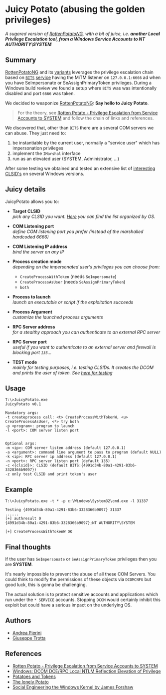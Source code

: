 # Juicy Potato (abusing the golden privileges)
*A sugared version of [RottenPotatoNG][1], with a bit of juice, i.e. **another Local Privilege Escalation tool, from a Windows Service Accounts to NT AUTHORITY\SYSTEM***


## Summary
[RottenPotatoNG][1] and its [variants][6] leverages the privilege escalation chain based on [`BITS`][3] [service](https://github.com/breenmachine/RottenPotatoNG/blob/4eefb0dd89decb9763f2bf52c7a067440a9ec1f0/RottenPotatoEXE/MSFRottenPotato/MSFRottenPotato.cpp#L126
) having the MiTM listener on `127.0.0.1:6666` ad when you have SeImpersonate or SeAssignPrimaryToken privileges. During a Windows build review we found a setup where `BITS` was was intentionally disabled and port `6666` was taken.

We decided to weaponize [RottenPotatoNG][1]: **Say hello to Juicy Potato**.

> For the theory, see [Rotten Potato - Privilege Escalation from Service Accounts to SYSTEM][4] and follow the chain of links and references.

We discovered that, other than `BITS` there are a several COM servers we can abuse. They just need to:
1. be instantiable by the current user, normally a "service user" which has impersonation privileges
2. implement the `IMarshal` interface
3. run as an elevated user (SYSTEM, Administrator, ...)

After some testing we obtained and tested an extensive list of [interesting CLSID's](Docs) on several Windows versions.

## Juicy details
JuicyPotato allows you to:

+ **Target CLSID**<br>
_pick any CLSID you want. [Here](Docs) you can find the list organized by OS._

+ **COM Listening port**<br>
_define COM listening port you prefer (instead of the marshalled hardcoded 6666)_

+ **COM Listening IP address**<br>
_bind the server on any IP_

+ **Process creation mode**<br>
_depending on the impersonated user's privileges you can choose from:_
   - `CreateProcessWithToken` (needs `SeImpersonate`)
   - `CreateProcessAsUser` (needs `SeAssignPrimaryToken`)
   - `both`


+ **Process to launch**<br>
_launch an executable or script if the exploitation succeeds_

+ **Process Argument**<br>
_customize the launched process arguments_

+ **RPC Server address**<br>
_for a stealthy approach you can authenticate to an external RPC server_

+ **RPC Server port**<br>
_useful if you want to authenticate to an external server and firewall is blocking port `135`..._

+ **TEST mode**<br>
_mainly for testing purposes, i.e. testing CLSIDs. It creates the DCOM and prints the user of token. See [here for testing](Docs/Test)_


## Usage

```
T:\>JuicyPotato.exe
JuicyPotato v0.1

Mandatory args:
-t createprocess call: <t> CreateProcessWithTokenW, <u> CreateProcessAsUser, <*> try both
-p <program>: program to launch
-l <port>: COM server listen port


Optional args:
-m <ip>: COM server listen address (default 127.0.0.1)
-a <argument>: command line argument to pass to program (default NULL)
-k <ip>: RPC server ip address (default 127.0.0.1)
-n <port>: RPC server listen port (default 135)
-c <{clsid}>: CLSID (default BITS:{4991d34b-80a1-4291-83b6-3328366b9097})
-z only test CLSID and print token's user
```


## Example

```
T:\>JuicyPotato.exe -t * -p c:\Windows\System32\cmd.exe -l 31337

Testing {4991d34b-80a1-4291-83b6-3328366b9097} 31337
......
[+] authresult 0
{4991d34b-80a1-4291-83b6-3328366b9097};NT AUTHORITY\SYSTEM

[+] CreateProcessWithTokenW OK
```


## Final thoughts
If the user has `SeImpersonate` or `SeAssignPrimaryToken` privileges then you are **SYSTEM**.

It's nearly impossible to prevent the abuse of all these COM Servers. You could think to modify the permissions of these objects via `DCOMCNFG` but good luck, this is gonna be challenging.

The actual solution is to protect sensitive accounts and applications which run under the `* SERVICE` accounts.
Stopping `DCOM` would certainly inhibit this exploit but could have a serious impact on the underlying OS.

## Authors
- [Andrea Pierini](https://twitter.com/decoder_it)
- [Giuseppe Trotta](https://twitter.com/Giutro)

## References

* [Rotten Potato - Privilege Escalation from Service Accounts to SYSTEM][4]
* [Windows: DCOM DCE/RPC Local NTLM Reflection Elevation of Privilege][5]
* [Potatoes and Tokens](https://decoder.cloud/2018/01/13/potato-and-tokens/)
* [The lonely Potato](http://decoder.cloud/2017/12/23/the-lonely-potato/)
* [Social Engineering the Windows Kernel by James Forshaw](https://www.slideshare.net/Shakacon/social-engineering-the-windows-kernel-by-james-forshaw)

[1]: https://github.com/breenmachine/RottenPotatoNG
[2]: https://decoder.cloud/2017/12/23/the-lonely-potato/
[3]: https://msdn.microsoft.com/en-us/library/windows/desktop/bb968799(v=vs.85).aspx
[4]: https://foxglovesecurity.com/2016/09/26/rotten-potato-privilege-escalation-from-service-accounts-to-system/
[5]: https://bugs.chromium.org/p/project-zero/issues/detail?id=325&redir=1
[6]:https://github.com/decoder-it/lonelypotato
